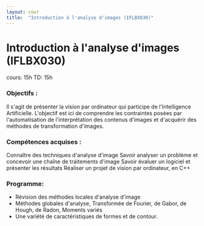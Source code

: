 ```yaml
---
layout: cour
title:  "Introduction à l'analyse d'images (IFLBX030)"
---
```


# Introduction à l'analyse d'images (IFLBX030)
cours: 15h TD: 15h

### Objectifs :
Il s'agit de présenter la vision par ordinateur qui participe de l'Intelligence Artificielle.
L'objectif est ici de comprendre les contraintes posées par l'automatisation de l'interprétation des contenus d'images 
et d'acquérir des méthodes de transformation d'images.
### Compétences acquises :
Connaître des techniques d'analyse d'image
Savoir analyser un problème et concevoir une chaîne de traitements d'image
Savoir évaluer un logiciel et présenter les résultats
Réaliser un projet de vision par ordinateur, en C++
### Programme:
- Révision des méthodes locales d'analyse d'image
- Méthodes globales d'analyse, Transformée de Fourier, de Gabor, de Hough, de Radon, Moments variés
- Une variété de caractéristiques de formes et de contour.